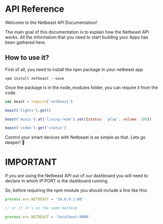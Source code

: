# API Reference

Welcome to the Netbeast API Documentation!

The main goal of this documentation is to explain how the Netbeast API works. All the information that you need to start building your Apps has been gathered here.

## How to use it?

First of all, you need to install the npm package in your netbeast app
````
npm install netbeast --save
````
 Once the package is in the node_modules folder, you can require it from the code.

```javascript
var beast = require('netbeast')

beast('lights').get()

beast('music').at('living-room').set({status: 'play', volume: 100})

beast('video').get('status')
```

Control your smart devices with Netbeast is as simple as that. Lets go deeper! :rocket:

# IMPORTANT

If you are using the Netbeast API out of our dashboard you will need to declare
in which IP:PORT is the dashboard running.

So, before requiring the npm module you should include a line like this:

````javascript
process.env.NETBEAST = '10.0.0.1:80'

// or if it´s on the same machine

process.env.NETBEAST = 'localhost:8000'
````
